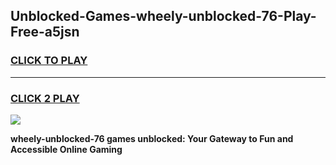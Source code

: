 
## Unblocked-Games-wheely-unblocked-76-Play-Free-a5jsn
<h3>
<a href="https://premium76.site?title=wheely-unblocked-76&ref=12A">CLICK TO PLAY</a></h3>
<hr>

<h3>
<a href="https://premium76.site?title=wheely-unblocked-76&ref=12A">CLICK 2 PLAY</a>
  
</h3>

<a href="https://premium76.site?title=wheely-unblocked-76&ref=12A"><img src="https://clearcache.store/games.png"></a>


**wheely-unblocked-76 games unblocked: Your Gateway to Fun and Accessible Online Gaming**
